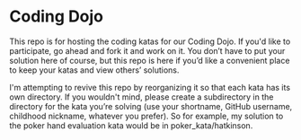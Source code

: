 Coding Dojo
===========

This repo is for hosting the coding katas for our Coding Dojo.  If you'd like to participate, go ahead and fork it and work on it.  You don’t have to put your solution here of course, but this repo is here if you’d like a convenient place to keep your katas and view others’ solutions. 

I'm attempting to revive this repo by reorganizing it so that each kata has its own directory. If you wouldn't mind, please create a subdirectory in the directory for the kata you’re solving  (use your shortname, GitHub username, childhood nickname, whatever you prefer). So for example, my solution to the poker hand evaluation kata would be in poker_kata/hatkinson.
